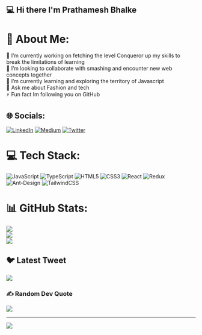 ## 💻 Hi there I'm Prathamesh Bhalke
# 💫 About Me:
🔭 I’m currently working on fetching the level Conqueror up my skills to break the limitations of learning <br>👯 I’m looking to collaborate with smashing and encounter new web concepts together <br>🌱 I’m currently learning and exploring the territory of Javascript<br>💬 Ask me about Fashion and tech<br>⚡ Fun fact Im following you on GitHub


## 🌐 Socials:
[![LinkedIn](https://img.shields.io/badge/LinkedIn-%230077B5.svg?logo=linkedin&logoColor=white)](https://linkedin.com/in/https://www.linkedin.com/in/prathamesh-bhalke-174b90226/) [![Medium](https://img.shields.io/badge/Medium-12100E?logo=medium&logoColor=white)](https://medium.com/@https://medium.com/@prathameshbhalke125) [![Twitter](https://img.shields.io/badge/Twitter-%231DA1F2.svg?logo=Twitter&logoColor=white)](https://twitter.com/https://twitter.com/prathambhalke) 

# 💻 Tech Stack:
![JavaScript](https://img.shields.io/badge/javascript-%23323330.svg?style=for-the-badge&logo=javascript&logoColor=%23F7DF1E) ![TypeScript](https://img.shields.io/badge/typescript-%23007ACC.svg?style=for-the-badge&logo=typescript&logoColor=white) ![HTML5](https://img.shields.io/badge/html5-%23E34F26.svg?style=for-the-badge&logo=html5&logoColor=white) ![CSS3](https://img.shields.io/badge/css3-%231572B6.svg?style=for-the-badge&logo=css3&logoColor=white) ![React](https://img.shields.io/badge/react-%2320232a.svg?style=for-the-badge&logo=react&logoColor=%2361DAFB) ![Redux](https://img.shields.io/badge/redux-%23593d88.svg?style=for-the-badge&logo=redux&logoColor=white) ![Ant-Design](https://img.shields.io/badge/-AntDesign-%230170FE?style=for-the-badge&logo=ant-design&logoColor=white) ![TailwindCSS](https://img.shields.io/badge/tailwindcss-%2338B2AC.svg?style=for-the-badge&logo=tailwind-css&logoColor=white)
# 📊 GitHub Stats:
![](https://github-readme-stats.vercel.app/api?username=prathambhalke&theme=dark&hide_border=false&include_all_commits=true&count_private=false)<br/>
![](https://github-readme-streak-stats.herokuapp.com/?user=prathambhalke&theme=dark&hide_border=false)<br/>
![](https://github-readme-stats.vercel.app/api/top-langs/?username=prathambhalke&theme=dark&hide_border=false&include_all_commits=true&count_private=false&layout=compact)

## 🐦 Latest Tweet
[![](https://gtce.itsvg.in/api?username=https://twitter.com/prathambhalke)](https://github.com/VishwaGauravIn/github-twitter-card-embed)

### ✍️ Random Dev Quote
![](https://quotes-github-readme.vercel.app/api?type=horizontal&theme=radical)

---
[![](https://visitcount.itsvg.in/api?id=prathambhalke&icon=1&color=0)](https://visitcount.itsvg.in)

<!-- Proudly created with GPRM ( https://gprm.itsvg.in ) -->
